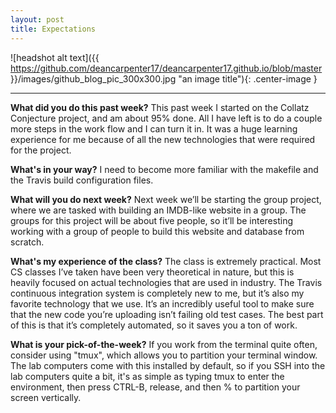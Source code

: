 ```yaml
---
layout: post
title: Expectations
---
```


![headshot alt text]({{ https://github.com/deancarpenter17/deancarpenter17.github.io/blob/master }}/images/github_blog_pic_300x300.jpg "an image title"){: .center-image }

***
 
 
 **What did you do this past week?** This past week I started on the Collatz Conjecture project, and am about 95% done. All I have left is to do a couple more steps in the work flow and I can turn it in. It was a huge learning experience for me because of all the new technologies that were required for the project. 
 
 **What's in your way?** I need to become more familiar with the makefile and the Travis build configuration files.

**What will you do next week?** Next week we’ll be starting the group project, where we are tasked with building an IMDB-like website in a group. The groups for this project will be about five people, so it’ll be interesting working with a group of people to build this website and database from scratch.

**What's my experience of the class?** The class is extremely practical. Most CS classes I’ve taken have been very theoretical in nature, but this is heavily focused on actual technologies that are used in industry. The Travis continuous integration system is completely new to me, but it’s also my favorite technology that we use. It’s an incredibly useful tool to make sure that the new code you’re uploading isn’t failing old test cases. The best part of this is that it’s completely automated, so it saves you a ton of work.

**What is your pick-of-the-week?** If you work from the terminal quite often, consider using "tmux", which allows you to partition your terminal window. The lab computers come with this installed by default, so if you SSH into the lab computers quite a bit, it's as simple as typing tmux to enter the environment, then press CTRL-B, release, and then % to partition your screen vertically.  

